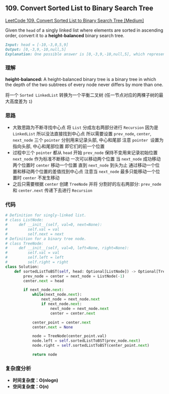 ## **109. Convert Sorted List to Binary Search Tree**

[LeetCode 109. Convert Sorted List to Binary Search Tree [Medium]](https://leetcode.com/problems/convert-sorted-list-to-binary-search-tree/)

Given the `head` of a singly linked list where elements are sorted in ascending order, convert it to a **height-balanced** binary search tree.

```markdown
Input: head = [-10,-3,0,5,9]
Output: [0,-3,9,-10,null,5]
Explanation: One possible answer is [0,-3,9,-10,null,5], which represents the shown height balanced BST.
```

### **理解**

**height-balanced:** A height-balanced binary tree is a binary tree in which the depth of the two subtrees of every node never differs by more than one.

将一个 `Sorted LinkedList` 转换为一个平衡二叉树 (任一节点对应的两棵子树的最大高度差为 `1`)


### **思路**
* 大致思路为不断寻找中心点 将 `List` 分成左右两部分进行 `Recursion` 因为是 `LinkedList` 所以没法直接找到中心点 所以需要设置 `prev_node`, `center`, `next_node` 三个 `pointer` 分别用来记录头部, 中心和尾部 注意 `pointer `设置为指向头部, 中心和尾部位置 即它们的前一个位置
* 过程中三个 `pointer` 都从 `head` 开始 `prev_node` 保持不变用来记录初始位置 `next_node` 作为标准不断移动 一次可以移动两个位置 当 `next_node` 成功移动两个位置时 `center` 移动一个位置 直到 `next_node` 到头为止 通过移动一个位置和移动两个位置的差值找到中心点 注意当 `next_node` 最多只能移动一个位置时 `center` 不发生移动
* 之后只需要根据 `center` 创建 `TreeNode` 并将 分割好的左右两部分: `prev_node` 和 `center.next` 传递下去进行 `Recursion`

### **代码**

``` python
# Definition for singly-linked list.
# class ListNode:
#     def __init__(self, val=0, next=None):
#         self.val = val
#         self.next = next
# Definition for a binary tree node.
# class TreeNode:
#     def __init__(self, val=0, left=None, right=None):
#         self.val = val
#         self.left = left
#         self.right = right
class Solution:
    def sortedListToBST(self, head: Optional[ListNode]) -> Optional[TreeNode]:
        prev_node = center = next_node = ListNode(-1)
        center.next = head

        if next_node.next:
            while(next_node.next):
                next_node = next_node.next
                if next_node.next:
                    next_node = next_node.next
                    center = center.next

            center_point = center.next
            center.next = None

            node = TreeNode(center_point.val)
            node.left = self.sortedListToBST(prev_node.next)
            node.right = self.sortedListToBST(center_point.next)

            return node
```


### **复杂度分析**
* **时间复杂度：O(nlogn)**
* **空间复杂度：O(n)**
